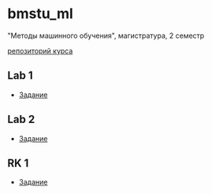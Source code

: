 # bmstu_ml
"Методы машинного обучения", магистратура, 2 семестр

[репозиторий курса](https://github.com/ugapanyuk/ml_course_2020/wiki/COURSE_MMO)

## Lab 1
- [Задание](https://github.com/ugapanyuk/ml_course_2020/wiki/LAB_MMO__EDA_VISUALIZATION)

## Lab 2
- [Задание](https://github.com/ugapanyuk/ml_course_2020/wiki/LAB_MMO__PANDAS)


## RK 1
- [Задание](./rk1/task.md)